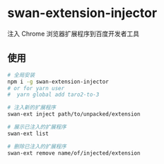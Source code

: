 # swan-extension-injector

注入 Chrome 浏览器扩展程序到百度开发者工具

## 使用

```bash
# 全局安装
npm i -g swan-extension-injector
# or for yarn user
#  yarn global add taro2-to-3

# 注入新的扩展程序
swan-ext inject path/to/unpacked/extension

# 展示已注入的扩展程序
swan-ext list

# 删除已注入的扩展程序
swan-ext remove name/of/injected/extension
```
